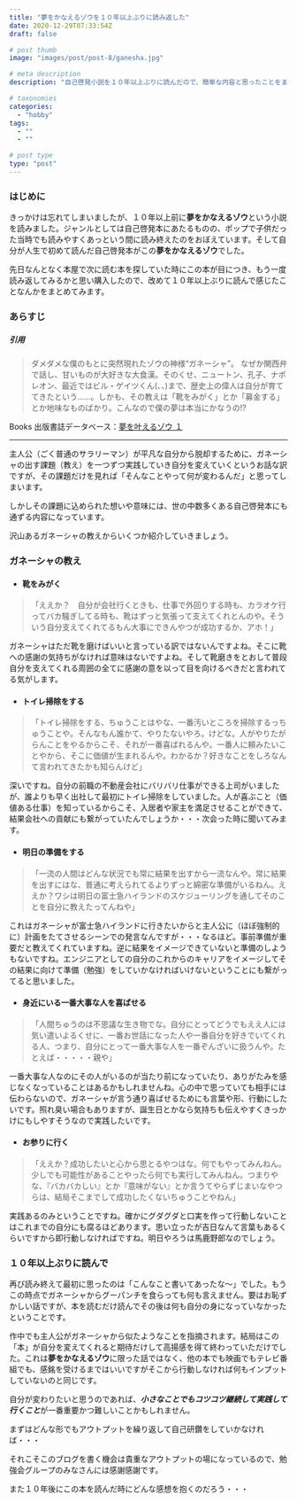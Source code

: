 ```yaml
---
title: "夢をかなえるゾウを１０年以上ぶりに読み返した"
date: 2020-12-29T07:33:54Z
draft: false

# post thumb
image: "images/post/post-8/ganesha.jpg"

# meta description
description: "自己啓発小説を１０年以上ぶりに読んだので、簡単な内容と思ったことをまとめてみました"

# taxonomies
categories: 
  - "hobby"
tags:
  - ""
  - ""

# post type
type: "post"
---
```


### はじめに
きっかけは忘れてしまいましたが、１０年以上前に**夢をかなえるゾウ**という小説を読みました。ジャンルとしては自己啓発本にあたるものの、ポップで子供だった当時でも読みやすくあっという間に読み終えたのをおぼえています。そして自分が人生で初めて読んだ自己啓発本がこの**夢をかなえるゾウ**でした。

先日なんとなく本屋で次に読む本を探していた時にこの本が目につき、もう一度読み返してみるかと思い購入したので、改めて１０年以上ぶりに読んで感じたことなんかをまとめてみます。

### あらすじ
##### 引用 
> ダメダメな僕のもとに突然現れたゾウの神様“ガネーシャ”。 なぜか関西弁で話し、甘いものが大好きな大食漢。そのくせ、ニュートン、孔子、ナポレオン、最近ではビル・ゲイツくん(、、)まで、歴史上の偉人は自分が育ててきたという……。しかも、その教えは「靴をみがく」とか「募金する」とか地味なものばかり。こんなので僕の夢は本当にかなうの!?  

Books
出版書誌データベース：[夢を叶えるゾウ １](https://www.books.or.jp/books/detail/2367657)

***

主人公（ごく普通のサラリーマン）が平凡な自分から脱却するために、ガネーシャの出す課題（教え）を一つずつ実践していき自分を変えていくというお話な訳ですが、その課題だけを見れば「そんなことやって何が変わるんだ」と思ってしまいます。

しかしその課題に込められた想いや意味には、世の中数多くある自己啓発本にも通ずる内容になっています。

沢山あるガネーシャの教えからいくつか紹介していきましょう。

### ガネーシャの教え
- #### 靴をみがく
> 「ええか？　自分が会社行くときも、仕事で外回りする時も、カラオケ行ってバカ騒ぎしてる時も、靴はずっと気張って支えてくれとんのや。そういう自分支えてくれてるもん大事にできんやつが成功するか、アホ！」

ガネーシャはただ靴を磨けばいいと言っている訳ではないんですよね。そこに靴への感謝の気持ちがなければ意味はないですよね。そして靴磨きをとおして普段自分を支えてくれる周囲の全てに感謝の意を以って目を向けるべきだと言われてる気がします。

- #### トイレ掃除をする
> 「トイレ掃除をする、ちゅうことはやな、一番汚いところを掃除するっちゅうことや。そんなもん誰かて、やりたないやろ。けどな。人がやりたがらんことをやるからこそ、それが一番喜ばれるんや。一番人に頼みたいことやから、そこに価値が生まれるんや。わかるか？好きなことをしろなんて言われてきたかも知らんけど」

深いですね。自分の前職の不動産会社にバリバリ仕事ができる上司がいましたが、誰よりも早く出社して最初にトイレ掃除をしていました。人が喜ぶこと（価値ある仕事）を知っているからこそ、入居者や家主を満足させることができて、結果会社への貢献にも繋がっていたんでしょうか・・・次会った時に聞いてみます。

- #### 明日の準備をする
> 「一流の人間はどんな状況でも常に結果を出すから一流なんや。常に結果を出すにはな、普通に考えられてるよりずっと綿密な準備がいるねん。ええか？ワシは明日の富士急ハイランドのスケジューリングを通してそのことを自分に教えたってんねや」

これはガネーシャが富士急ハイランドに行きたいからと主人公に（ほぼ強制的に）計画をたてさせるシーンでの発言なんですが・・・なるほど。事前準備が重要だと教えてくれていますね。逆に結果をイメージできていないと準備のしようもないですね。エンジニアとしての自分のこれからのキャリアをイメージしてその結果に向けて準備（勉強）をしていかなければいけないということにも繋がってると思いました。

- #### 身近にいる一番大事な人を喜ばせる
> 「人間ちゅうのは不思議な生き物でな。自分にとってどうでもええ人には気い遣いよるくせに、一番お世話になった人や一番自分を好きでいてくれる人、つまり、自分にとって一番大事な人を一番ぞんざいに扱うんや。たとえば・・・・・親や」

一番大事な人なのにその人がいるのが当たり前になっていたり、ありがたみを感じなくなっていることはあるかもしれませんね。心の中で思っていても相手には伝わらないので、ガネーシャが言う通り喜ばせるためにも言葉や形、行動にしたいです。照れ臭い場合もありますが、誕生日とかなら気持ちも伝えやすくきっかけにもしやすそうなので実践したいです。

- #### お参りに行く
> 「ええか？成功したいと心から思とるやつはな。何でもやってみんねん。少しでも可能性があることやったら何でも実行してみんねん。つまりやな、『バカバカしい』とか『意味がない』とか言うてやらずじまいなやつらは、結局そこまでして成功したくないちゅうことやねん」

実践あるのみということですね。確かにグダグダと口実を作って行動しないことはこれまでの自分にも腐るほどあります。思い立ったが吉日なんて言葉もあるくらいですから即行動しなければですね。明日やろうは馬鹿野郎なのでしょう。

### １０年以上ぶりに読んで
再び読み終えて最初に思ったのは「こんなこと書いてあったな〜」でした。もうこの時点でガネーシャからグーパンチを食らっても何も言えません。要はお恥ずかしい話ですが、本を読むだけ読んでその後は何も自分の身になっていなかったということです。

作中でも主人公がガネーシャから似たようなことを指摘されます。結局はこの「本」が自分を変えてくれると期待だけして高揚感を得て終わっていただけでした。これは**夢をかなえるゾウ**に限った話ではなく、他の本でも映画でもテレビ番組でも、感銘を受けるまではいいですがそこから行動しなければ何もインプットしていないのと同じです。

自分が変わりたいと思うのであれば、***小さなことでもコツコツ継続して実践して行くこと***が一番重要かつ難しいことかもしれません。

まずはどんな形でもアウトプットを繰り返して自己研鑽をしていかなければ・・・

それこそこのブログを書く機会は貴重なアウトプットの場になっているので、勉強会グループのみなさんには感謝感謝です。

また１０年後にこの本を読んだ時にどんな感想を抱くのだろう・・・